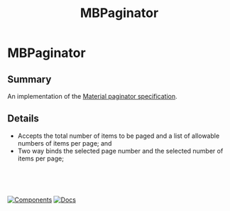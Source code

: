 ﻿---
uid: C.MBPaginator
title: MBPaginator
---
# MBPaginator

## Summary

An implementation of the [Material paginator specification](https://material.io/components/data-tables#behavior).

## Details

- Accepts the total number of items to be paged and a list of allowable numbers of items per page; and
- Two way binds the selected page number and the selected number of items per page;

&nbsp;

&nbsp;

[![Components](https://img.shields.io/static/v1?label=Components&message=Core&color=blue)](xref:A.CoreComponents)
[![Docs](https://img.shields.io/static/v1?label=API%20Documentation&message=MBPaginator&color=brightgreen)](xref:Material.Blazor.MBPaginator)
